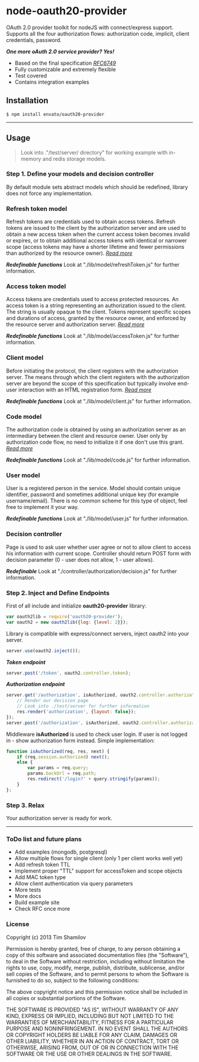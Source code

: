 node-oauth20-provider
==================

OAuth 2.0 provider toolkit for nodeJS with connect/express support. Supports all the four authorization flows: authorization code, implicit, client credentials, password.

___One more oAuth 2.0 service provider? Yes!___

- Based on the final specification *[RFC6749](http://tools.ietf.org/html/rfc6749 "The OAuth 2.0 Authorization Framework Specification")*
- Fully customizable and extremely flexible
- Test covered
- Contains integration examples

## Installation ##

    $ npm install envato/oauth20-provider

---------------------------------------

## Usage ##

> Look into ."/test/server/ directory" for working example with in-memory and redis storage models.

### Step 1. Define your models and decision controller ###

By default module sets abstract models which should be redefined, library does not force any implementation.

### Refresh token model ###

Refresh tokens are credentials used to obtain access tokens.  Refresh tokens are issued to the client by the authorization server and are used to obtain a new access token when the current access token becomes invalid or expires, or to obtain additional access tokens with identical or narrower scope (access tokens may have a shorter lifetime and fewer permissions than authorized by the resource owner). *[Read more](http://tools.ietf.org/html/rfc6749#section-1.5)*

___Redefinable functions___
Look at "./lib/model/refreshToken.js" for further information.

### Access token model ###

Access tokens are credentials used to access protected resources.  An access token is a string representing an authorization issued to the client.  The string is usually opaque to the client.  Tokens represent specific scopes and durations of access, granted by the resource owner, and enforced by the resource server and authorization server. *[Read more](http://tools.ietf.org/html/rfc6749#section-1.4)*

___Redefinable functions___
Look at "./lib/model/accessToken.js" for further information.

### Client model ###

Before initiating the protocol, the client registers with the authorization server.  The means through which the client registers with the authorization server are beyond the scope of this specification but typically involve end-user interaction with an HTML registration form. *[Read more](http://tools.ietf.org/html/rfc6749#section-2)*

___Redefinable functions___
Look at "./lib/model/client.js" for further information.

### Code model ###

The authorization code is obtained by using an authorization server as an intermediary between the client and resource owner. User only by authorization code flow, no need to initialize it if one don't use this grant. *[Read more](http://tools.ietf.org/html/rfc6749#section-1.3.1)*

___Redefinable functions___
Look at "./lib/model/code.js" for further information.

### User model ###

User is a registered person in the service. Model should contain unique identifier, password and sometimes additional unique key (for example username/email). There is no common scheme for this type of object, feel free to implement it your way.

___Redefinable functions___
Look at "./lib/model/user.js" for further information.

### Decision controller ###

Page is used to ask user whether user agree or not to allow client to access his information with current scope. Controller should return POST form with decision parameter (0 - user does not allow, 1 - user allows).

___Redefinable___
Look at "./controller/authorization/decision.js" for further information.

### Step 2. Inject and Define Endpoints ###

First of all include and initialize **oauth20-provider** library:
```js
var oauth2lib = require('oauth20-provider');
var oauth2 = new oauth2lib({log: {level: 2}});
```

Library is compatible with express/connect servers, inject oauth2 into your server.
```js
server.use(oauth2.inject());
```

___Token endpoint___

```js
server.post('/token', oauth2.controller.token);
```

___Authorization endpoint___

```js
server.get('/authorization', isAuthorized, oauth2.controller.authorization, function(req, res) {
    // Render our decision page
    // Look into ./test/server for further information
    res.render('authorization', {layout: false});
});
server.post('/authorization', isAuthorized, oauth2.controller.authorization);
```

Middleware **isAuthorized** is used to check user login. If user is not logged in - show authorization form instead. Simple implementation:

```js
function isAuthorized(req, res, next) {
    if (req.session.authorized) next();
    else {
        var params = req.query;
        params.backUrl = req.path;
        res.redirect('/login?' + query.stringify(params));
    }
};
```

### Step 3. Relax ###

Your authorization server is ready for work.

---------------------------------------

### ToDo list and future plans ###

- Add examples (mongodb, postgresql)
- Allow multiple flows for single client (only 1 per client works well yet)
- Add refresh token TTL
- Implement proper "TTL" support for accessToken and scope objects
- Add MAC token type
- Allow client authentication via query parameters
- More tests
- More docs
- Build example site
- Check RFC once more

### License ###

Copyright (c) 2013 Tim Shamilov

Permission is hereby granted, free of charge, to any person obtaining a copy of this software and associated documentation files (the "Software"), to deal in the Software without restriction, including without limitation the rights to use, copy, modify, merge, publish, distribute, sublicense, and/or sell copies of the Software, and to permit persons to whom the Software is furnished to do so, subject to the following conditions:

The above copyright notice and this permission notice shall be included in all copies or substantial portions of the Software.

THE SOFTWARE IS PROVIDED "AS IS", WITHOUT WARRANTY OF ANY KIND, EXPRESS OR IMPLIED, INCLUDING BUT NOT LIMITED TO THE WARRANTIES OF MERCHANTABILITY, FITNESS FOR A PARTICULAR PURPOSE AND NONINFRINGEMENT. IN NO EVENT SHALL THE AUTHORS OR COPYRIGHT HOLDERS BE LIABLE FOR ANY CLAIM, DAMAGES OR OTHER LIABILITY, WHETHER IN AN ACTION OF CONTRACT, TORT OR OTHERWISE, ARISING FROM, OUT OF OR IN CONNECTION WITH THE SOFTWARE OR THE USE OR OTHER DEALINGS IN THE SOFTWARE.
